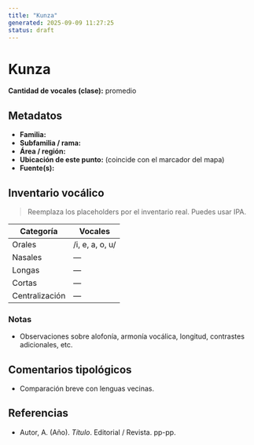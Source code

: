 ```yaml
---
title: "Kunza"
generated: 2025-09-09 11:27:25
status: draft
---
```


# Kunza

**Cantidad de vocales (clase):** promedio

## Metadatos
- **Familia:** 
- **Subfamilia / rama:** 
- **Área / región:** 
- **Ubicación de este punto:** (coincide con el marcador del mapa)
- **Fuente(s):** 

## Inventario vocálico
> Reemplaza los placeholders por el inventario real. Puedes usar IPA.

| Categoría | Vocales |
|---|---|
| Orales | /i, e, a, o, u/ |
| Nasales | — |
| Longas | — |
| Cortas | — |
| Centralización | — |

### Notas
- Observaciones sobre alofonía, armonía vocálica, longitud, contrastes adicionales, etc.

## Comentarios tipológicos
- Comparación breve con lenguas vecinas.

## Referencias
- Autor, A. (Año). *Título*. Editorial / Revista. pp-pp.
